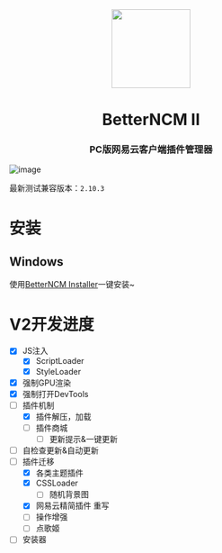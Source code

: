<div align="center"><image width="140em" src="https://user-images.githubusercontent.com/66859419/183120498-1dede5b4-0666-4891-b95f-c3a812b3f12f.png" /></div>
<h1 align="center">BetterNCM II</h1>
<h3 align="center">PC版网易云客户端插件管理器</h3>

![image](https://user-images.githubusercontent.com/66859419/184407472-b03bc162-5ab3-4126-9d1b-f73627875883.png)


最新测试兼容版本：`2.10.3`

# 安装
## Windows
使用[BetterNCM Installer](https://github.com/MicroCBer/BetterNCM-Installer)一键安装~

# V2开发进度
- [x] JS注入
  - [x] ScriptLoader
  - [x] StyleLoader
- [x] 强制GPU渲染
- [x] 强制打开DevTools
- [ ] 插件机制
  - [x] 插件解压，加载
  - [ ] 插件商城
    - [ ] 更新提示&一键更新
- [ ] 自检查更新&自动更新
- [ ] 插件迁移
  - [x] 各类主题插件
  - [x] CSSLoader
    - [ ] 随机背景图 
  - [x] 网易云精简插件 重写
  - [ ] 操作增强
  - [ ] 点歌姬
- [ ] 安装器
